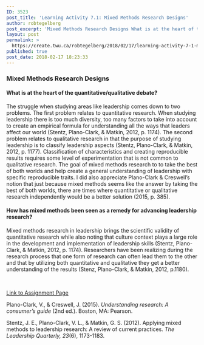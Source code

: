 ```yaml
---
ID: 3523
post_title: 'Learning Activity 7.1: Mixed Methods Research Designs'
author: robtegelberg
post_excerpt: 'Mixed Methods Research Designs What is at the heart of the quantitative/qualitative debate? The struggle when studying areas like leadership comes down to two problems. The first problem relates to quantitative research. When studying leadership there is too much diversity, too many factors to take into account to create an empirical formula for understanding all [&hellip;]'
layout: post
permalink: >
  https://create.twu.ca/robtegelberg/2018/02/17/learning-activity-7-1-mixed-methods-research-designs/
published: true
post_date: 2018-02-17 18:23:33
---
```

<h3>Mixed Methods Research Designs</h3>
<h4>What is at the heart of the quantitative/qualitative debate?</h4>
<p>The struggle when studying areas like leadership comes down to two problems. The first problem relates to quantitative research. When studying leadership there is too much diversity, too many factors to take into account to create an empirical formula for understanding all the ways that leaders affect our world (Stentz, Plano-Clark, &amp; Matkin, 2012, p. 1174). The second problem relates to qualitative research in that the purpose of studying leadership is to classify leadership aspects (Stentz, Plano-Clark, &amp; Matkin, 2012, p. 1177). Classification of characteristics and creating reproducible results requires some level of experimentation that is not common to qualitative research. The goal of mixed methods research to to take the best of both worlds and help create a general understanding of leadership with specific reproducible traits. I did also appreciate Plano-Clark &amp; Creswell&#8217;s notion that just because mixed methods seems like the answer by taking the best of both worlds, there are times where quantitative or qualitative research independently would be a better solution (2015, p. 385).</p>
<h4>How has mixed methods been seen as a remedy for advancing leadership research?</h4>
<p>Mixed methods research in leadership brings the scientific validity of quantitative research while also noting that culture context plays a large role in the development and implementation of leadership skills (Stentz, Plano-Clark, &amp; Matkin, 2012, p. 1174). Researchers have been realizing during the research process that one form of research can often lead them to the other and that by utilizing both quantitative and qualitative they get a better understanding of the results (Stenz, Plano-Clark, &amp; Matkin, 2012, p.1180).</p>
<p>&nbsp;</p>
<p><a href="https://create.twu.ca/ldrs591-sp18/unit-7-learning-activities/">Link to Assignment Page</a></p>
<p>Plano-Clark, V., &amp; Creswell, J. (2015). <em>Understanding research: A consumer’s guide</em> (2nd ed.). Boston, MA: Pearson.</p>
<p>Stentz, J. E., Plano-Clark, V. L., &amp; Matkin, G. S. (2012). Applying mixed methods to leadership research: A review of current practices. <em>The Leadership Quarterly, 23</em>(6), 1173-1183.</p>